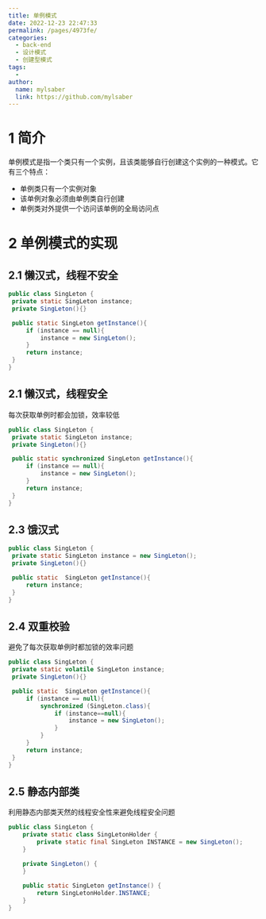 ```yaml
---
title: 单例模式
date: 2022-12-23 22:47:33
permalink: /pages/4973fe/
categories:
  - back-end
  - 设计模式
  - 创建型模式
tags:
  - 
author: 
  name: mylsaber
  link: https://github.com/mylsaber
---
```

# 1 简介
单例模式是指一个类只有一个实例，且该类能够自行创建这个实例的一种模式。它有三个特点：

- 单例类只有一个实例对象
- 该单例对象必须由单例类自行创建
- 单例类对外提供一个访问该单例的全局访问点
# 2 单例模式的实现
## 2.1 懒汉式，线程不安全
```java
public class SingLeton {
 private static SingLeton instance;
 private SingLeton(){}

 public static SingLeton getInstance(){
     if (instance == null){
         instance = new SingLeton();
     }
     return instance;
 }
}
```
## 2.1 懒汉式，线程安全
每次获取单例时都会加锁，效率较低
```java
public class SingLeton {
 private static SingLeton instance;
 private SingLeton(){}

 public static synchronized SingLeton getInstance(){
     if (instance == null){
         instance = new SingLeton();
     }
     return instance;
 }
}
```
## 2.3 饿汉式
```java
public class SingLeton {
 private static SingLeton instance = new SingLeton();
 private SingLeton(){}

 public static  SingLeton getInstance(){
     return instance;
 }
}
```
## 2.4 双重校验
避免了每次获取单例时都加锁的效率问题
```java
public class SingLeton {
 private static volatile SingLeton instance;
 private SingLeton(){}

 public static  SingLeton getInstance(){
     if (instance == null){
         synchronized (SingLeton.class){
             if (instance==null){
                 instance = new SingLeton();
             }
         }
     }
     return instance;
 }
}
```
## 2.5 静态内部类
利用静态内部类天然的线程安全性来避免线程安全问题
```java
public class SingLeton {
    private static class SingLetonHolder {
        private static final SingLeton INSTANCE = new SingLeton();
    }

    private SingLeton() {
    }
    
    public static SingLeton getInstance() {
        return SingLetonHolder.INSTANCE;
    }
}
```

